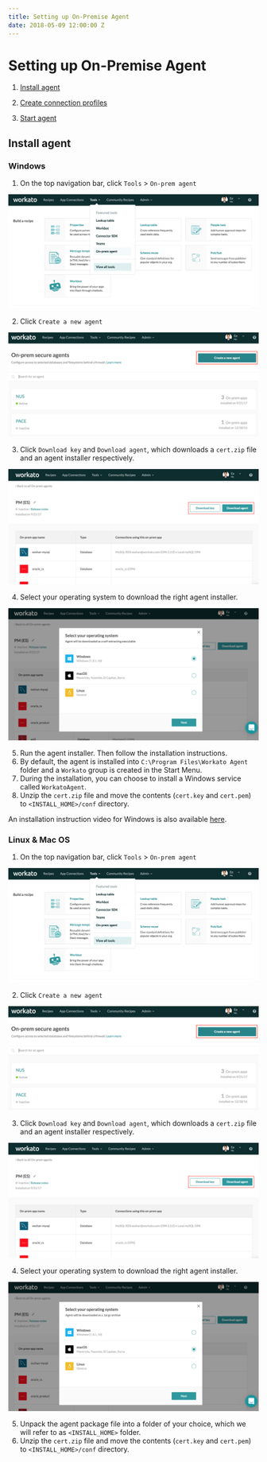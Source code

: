 ```yaml
---
title: Setting up On-Premise Agent
date: 2018-05-09 12:00:00 Z
---
```


# Setting up On-Premise Agent

1) [Install agent](#install-agent)

2) [Create connection profiles](#create-connection-profiles)

3) [Start agent](#start-agent)

## Install agent
### Windows
1) On the top navigation bar, click `Tools` > `On-prem agent`

![On-prem option](/assets/images/on-prem/navigate-to-opa.png)

2) Click `Create a new agent`

![On-prem option](/assets/images/on-prem/create-opa.png)

3) Click `Download key` and `Download agent`, which downloads a `cert.zip` file and an agent installer respectively.

![On-prem option](/assets/images/on-prem/download-key-and-agent.png)

4) Select your operating system to download the right agent installer.

![On-prem option](/assets/images/on-prem/windows-os.png)

5) Run the agent installer. Then follow the installation instructions.
6) By default, the agent is installed into `C:\Program Files\Workato Agent` folder and a `Workato` group is created in the Start Menu.
7) During the installation, you can choose to install a Windows service called `WorkatoAgent`.
8) Unzip the `cert.zip` file and move the contents (`cert.key` and `cert.pem`) to `<INSTALL_HOME>/conf` directory.

An installation instruction video for Windows is also available [here](https://www.youtube.com/watch?v=Pu3GCk7OY6Q&feature=youtu.be).

### Linux & Mac OS
1) On the top navigation bar, click `Tools` > `On-prem agent`

![On-prem option](/assets/images/on-prem/navigate-to-opa.png)

2) Click `Create a new agent`

![On-prem option](/assets/images/on-prem/create-opa.png)

3) Click `Download key` and `Download agent`, which downloads a `cert.zip` file and an agent installer respectively.

![On-prem option](/assets/images/on-prem/download-key-and-agent.png)

4) Select your operating system to download the right agent installer.

![On-prem option](/assets/images/on-prem/mac-os.png)

5) Unpack the agent package file into a folder of your choice, which we will refer to as `<INSTALL_HOME>` folder.
6) Unzip the `cert.zip` file and move the contents (`cert.key` and `cert.pem`) to `<INSTALL_HOME>/conf` directory.
